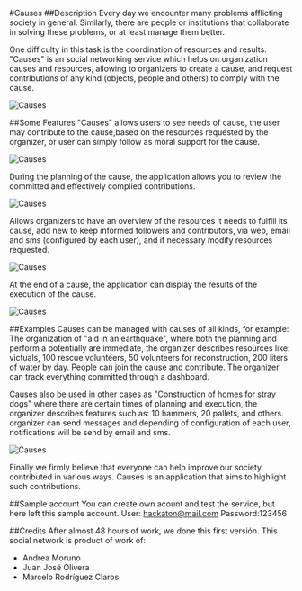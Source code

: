 #Causes
##Description
Every day we encounter many problems afflicting society in general. Similarly,
there are people or institutions that collaborate in solving these problems, or at least manage them better.

One difficulty in this task is the coordination of resources and results. "Causes" is an social networking service which helps on organization causes and resources, allowing to organizers to create a cause, and request contributions of any kind (objects, people and others) to comply with the cause.

![Causes](/screenshots/home.jpg "Home page")

##Some Features
"Causes" allows users to see needs of cause, the user may contribute to the cause,based on the resources requested by the organizer, or user can simply follow as moral support for the cause.

![Causes](/screenshots/objetives.jpg "Objetives and Contributors")

During the planning of the cause, the application allows you to review the committed and effectively complied contributions.

![Causes](/screenshots/aproval.jpg "Committed and effectively complied contributions")

Allows organizers to have an overview of the resources it needs to fulfill its cause, add new to keep informed followers and contributors, via web, email and sms (configured by each user), and if necessary modify resources requested.

![Causes](/screenshots/sms.jpg "Update to web, email and SMS")

At the end of a cause, the application can display the results of the execution of the cause.

![Causes](/screenshots/dashboard.jpg "Dashboard")

##Examples
Causes can be managed with causes of all kinds, for example: The organization of "aid in an earthquake", where both the planning and perform a potentially are immediate, the organizer describes resources like: victuals, 100 rescue volunteers, 50 volunteers for reconstruction, 200 liters of water by day. People can join the cause and contribute. The organizer can track everything committed through a dashboard.

Causes also be used in other cases as "Construction of homes for stray dogs" where there are certain times of planning and execution, the organizer describes features such as: 10 hammers, 20 pallets, and others. organizer can send messages and depending of configuration of each user, notifications will be send by email and sms.

![Causes](/screenshots/dogs.jpg "Dog")

Finally we firmly believe that everyone can help improve our society contributed in various ways. Causes is an application that aims to highlight such contributions.

##Sample account
You can create own acount and test the service, but here left this sample account.
User: hackaton@mail.com
Password:123456

##Credits
After almost 48 hours of work, we done this first versión. This social network is product of work of:
* Andrea Moruno
* Juan José Olivera
* Marcelo Rodríguez Claros
